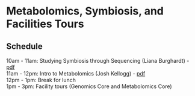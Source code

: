 # Metabolomics, Symbiosis, and Facilities Tours

## Schedule
 10am - 11am: Studying Symbiosis through Sequencing (Liana Burghardt) - [pdf](MicrobiomeKickStart_Burghardt_Aug2024.pdf)  
 11am - 12pm: Intro to Metabolomics (Josh Kellogg) - [pdf](MicrobiomeKickstartLecture_Kellogg.pdf)  
 12pm - 1pm: Break for lunch  
 1pm - 3pm: Facility tours (Genomics Core and Metabolomics Core)  
 
